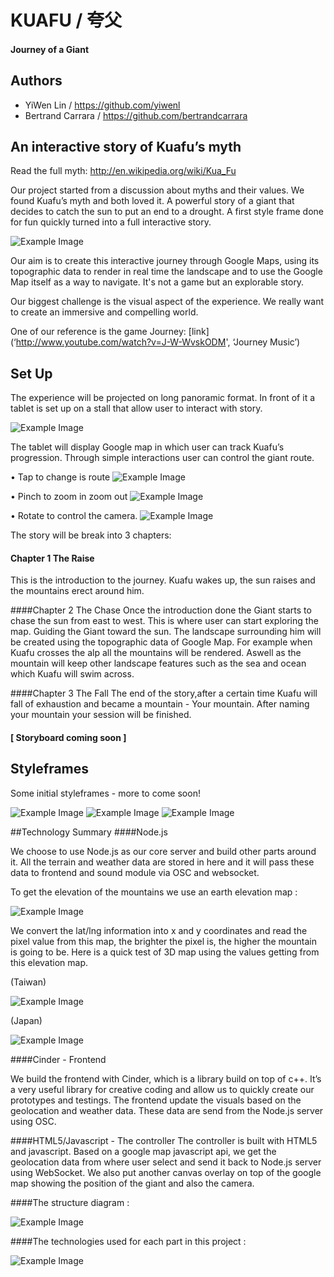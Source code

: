 # KUAFU / 夸父
#### Journey of a Giant



## Authors

- YiWen Lin / https://github.com/yiwenl
- Bertrand Carrara / https://github.com/bertrandcarrara



## An interactive story of Kuafu’s myth

Read the full myth: http://en.wikipedia.org/wiki/Kua_Fu </br>

Our project started from a discussion about myths and their values. We found Kuafu’s myth and both loved it. A powerful story of  a giant that decides to catch the sun to put an end to a drought. A first style frame done for fun quickly turned into a full interactive story. 

![Example Image](project_images/scamps/Styleframe_2.jpg?raw=true "Example Image")

Our aim is to create this interactive journey through Google Maps, using its topographic data to render in real time the landscape and to use the Google Map itself as a way to navigate. It's not a game but an explorable story.

Our biggest challenge is the visual aspect of the experience. We really want to create an immersive and compelling world.

One of our reference is the game Journey: [link](‘http://www.youtube.com/watch?v=J-W-WvskODM', ‘Journey Music’)



## Set Up

The experience will be projected on long panoramic format. In front of it a tablet is set up on a stall that allow user to interact with story.

![Example Image](project_images/scamps/scamp_3.jpg?raw=true "Example Image")

The tablet will display Google map in which user can track Kuafu’s progression. Through simple interactions user can control the giant route.

• Tap to change is route
![Example Image](project_images/scamps/scamp_1.jpg?raw=true "Example Image")

• Pinch to zoom in zoom out
![Example Image](project_images/scamps/scamp_4.jpg?raw=true "Example Image")

• Rotate to control the camera.
![Example Image](project_images/scamps/scamp_5.jpg?raw=true "Example Image")


The story  will be break into 3 chapters:

#### Chapter 1 The Raise 
This is the introduction to the journey. Kuafu wakes up, the sun raises and the mountains erect around him.

####Chapter 2 The Chase 
Once the introduction done the Giant starts to chase the sun from east to west. This is where user can start exploring the map. Guiding the Giant toward the sun. 
The landscape surrounding him will be created using the topographic data of Google Map. For example when Kuafu crosses the alp all the mountains will be rendered. Aswell as the mountain will keep other landscape features such as the sea and ocean which Kuafu will swim across.

####Chapter 3 The Fall
The end of the story,after a certain time Kuafu will fall of exhaustion and became a mountain - Your mountain. After naming your mountain your session will be finished.

#### [ Storyboard coming soon ]



## Styleframes

Some initial styleframes - more to come soon!

![Example Image](project_images/Styleframes/Styleframe_1.jpg?raw=true "Example Image")
![Example Image](project_images/Styleframes/Styleframe_3.jpg?raw=true "Example Image")
![Example Image](project_images/Styleframes/Styleframe_4.jpg?raw=true "Example Image")

##Technology Summary
####Node.js

We choose to use Node.js as our core server and build other parts around it. All the terrain  and weather data are stored in here and it will pass these data to frontend and sound module via OSC and websocket.

To get the elevation of the mountains we use an earth elevation map : 

![Example Image](project_images/summary/earth_height.jpg?raw=true "Example Image")

We convert the lat/lng information into x and y coordinates and read the pixel value from this map, the brighter the pixel is, the higher the mountain is going to be. Here is a quick test of 3D map using the values getting from this elevation map.

(Taiwan)

![Example Image](project_images/summary/height_Taiwan.jpg?raw=true "Example Image")

(Japan)

![Example Image](project_images/summary/height_Japan.jpg?raw=true "Example Image")

####Cinder - Frontend

We build the frontend with Cinder, which is a library build on top of c++. It’s a very useful library for creative coding and allow us to quickly create our prototypes and testings. The frontend update the visuals based on the geolocation and weather data. These data are send from the Node.js server using OSC.

####HTML5/Javascript - The controller
The controller is built with HTML5 and javascript. Based on a google map javascript api, we get the geolocation data from where user select and send it back to Node.js server using WebSocket. We also put another canvas overlay on top of the google map showing the position of the giant and also the camera.

####The structure diagram :

![Example Image](project_images/summary/Structure.jpg?raw=true "Example Image")

####The technologies used for each part in this project :

![Example Image](project_images/summary/Technologies.jpg?raw=true "Example Image")